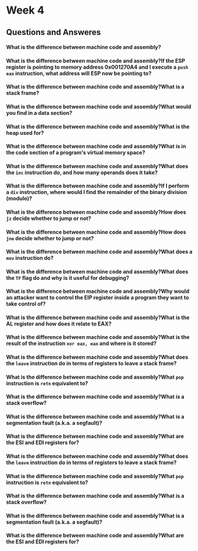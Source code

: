 # Week 4

## Questions and Answeres

#### What is the difference between machine code and assembly?

#### What is the difference between machine code and assembly?If the ESP register is pointing to memory address 0x001270A4 and I execute a `push eax` instruction, what address will ESP now be pointing to?

#### What is the difference between machine code and assembly?What is a stack frame?

#### What is the difference between machine code and assembly?What would you find in a data section?

#### What is the difference between machine code and assembly?What is the heap used for?

#### What is the difference between machine code and assembly?What is in the code section of a program's virtual memory space?

#### What is the difference between machine code and assembly?What does the `inc` instruction do, and how many operands does it take?

#### What is the difference between machine code and assembly?If I perform a `div` instruction, where would I find the remainder of the binary division (modulo)?

#### What is the difference between machine code and assembly?How does `jz` decide whether to jump or not?

#### What is the difference between machine code and assembly?How does `jne` decide whether to jump or not?

#### What is the difference between machine code and assembly?What does a `mov` instruction do?

#### What is the difference between machine code and assembly?What does the `TF` flag do and why is it useful for debugging?

#### What is the difference between machine code and assembly?Why would an attacker want to control the EIP register inside a program they want to take control of?

#### What is the difference between machine code and assembly?What is the AL register and how does it relate to EAX?

#### What is the difference between machine code and assembly?What is the result of the instruction `xor eax, eax` and where is it stored?


#### What is the difference between machine code and assembly?What does the `leave` instruction do in terms of registers to leave a stack frame?

#### What is the difference between machine code and assembly?What `pop` instruction is `retn` equivalent to?

#### What is the difference between machine code and assembly?What is a stack overflow?

#### What is the difference between machine code and assembly?What is a segmentation fault (a.k.a. a segfault)?

#### What is the difference between machine code and assembly?What are the ESI and EDI registers for?


#### What is the difference between machine code and assembly?What does the `leave` instruction do in terms of registers to leave a stack frame?

#### What is the difference between machine code and assembly?What `pop` instruction is `retn` equivalent to?

#### What is the difference between machine code and assembly?What is a stack overflow?

#### What is the difference between machine code and assembly?What is a segmentation fault (a.k.a. a segfault)?

#### What is the difference between machine code and assembly?What are the ESI and EDI registers for?
